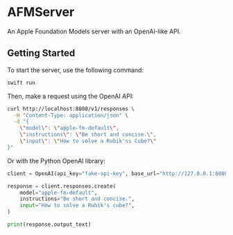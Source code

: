 # AFMServer

An Apple Foundation Models server with an OpenAI-like API.

## Getting Started

To start the server, use the following command:

```bash
swift run
```

Then, make a request using the OpenAI API:

```bash
curl http://localhost:8080/v1/responses \
  -H "Content-Type: application/json" \
  -d "{
    \"model\": \"apple-fm-default\",
    \"instructions\": \"Be short and concise.\",
    \"input\": \"How to solve a Rubik'ss Cube?\"
}"
```

Or with the Python OpenAI library:

```python
client = OpenAI(api_key="fake-api-key", base_url="http://127.0.0.1:8080/v1")

response = client.responses.create(
    model="apple-fm-default",
    instructions="Be short and concise.",
    input="How to solve a Rubik's cube?",
)

print(response.output_text)
```
